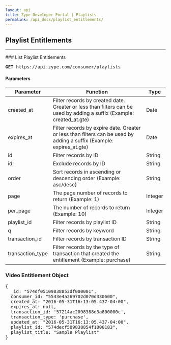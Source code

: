 ```yaml
---
layout: api
title: Zype Developer Portal | Playlists
permalink: /api_docs/playlist_entitlements/
---
```


## Playlist Entitlements

<hr>
### List Playlist Entitlements
<pre><b>GET</b> https://api.zype.com/consumer/playlists</pre>

#### Parameters

Parameter | Function | Type
--------- | -------- | ----
created_at | Filter records by created date. Greater or less than filters can be used by adding a suffix (Example: created_at.gte) | Date
expires_at | Filter records by expire date. Greater or less than filters can be used by adding a suffix (Example: expires_at.gte) | Date
id        | Filter records by ID | String
id!       | Exclude records by ID | String
order     | Sort records in ascending or descending order (Example: asc/desc) | String
page | The page number of records to return (Example: 1) | Integer
per_page | The number of records to return (Example: 10) | Integer
playlist_id | Filter records by playlist ID | String
q         | Filter records by keyword | String
transaction_id | Filter records by transaction ID | String
transaction_type | Filter records by the type of transaction that created the entitlement (Example: purchase) | String

### Video Entitlement Object

<pre>
{
  _id: "574df05109838853df000001",
  consumer_id: "5543e4a269702d070d330600",
  created_at: "2016-05-31T16:13:05.437-04:00",
  expires_at: null,
  transaction_id: '57214ac2098388d3a800000c',
  transaction_type: 'purchase',
  updated_at: "2016-05-31T16:13:05.437-04:00",
  playlist_id: "574decf509838854f1000183",
  playlist_title: "Sample Playlist"
}
</pre>
